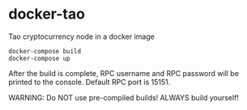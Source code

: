 # docker-tao
Tao cryptocurrency node in a docker image

	docker-compose build
	docker-compose up

After the build is complete, RPC username and RPC password will be printed to the console.  Default RPC port is 15151.

WARNING: Do NOT use pre-compiled builds! ALWAYS build yourself!